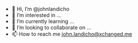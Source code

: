 - 👋 Hi, I’m @johnlandicho
- 👀 I’m interested in ...
- 🌱 I’m currently learning ...
- 💞️ I’m looking to collaborate on ...
- 📫 How to reach me john.landicho@xchanged.me

<!---
johnlandicho/johnlandicho is a ✨ special ✨ repository because its `README.md` (this file) appears on your GitHub profile.
You can click the Preview link to take a look at your changes.
--->
